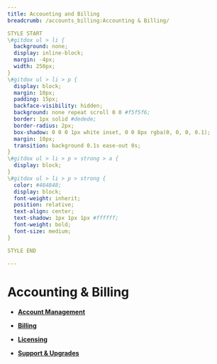 ```yaml
---
title: Accounting and Billing
breadcrumb: /accounts_billing:Accounting & Billing/

STYLE START
\#gitdox ul > li {
  background: none;
  display: inline-block;
  margin: -4px;
  width: 250px;
}
\#gitdox ul > li > p {
  display: block;
  margin: 10px;
  padding: 15px;
  backface-visibility: hidden;
  background: none repeat scroll 0 0 #f5f5f6;
  border: 1px solid #dedede;
  border-radius: 2px;
  box-shadow: 0 0 0 1px white inset, 0 0 8px rgba(0, 0, 0, 0.1);
  margin: 10px;
  transition: background 0.1s ease-out 0s;
}
\#gitdox ul > li > p > strong > a {
  display: block;
}
\#gitdox ul > li > p > strong {
  color: #484848;
  display: block;
  font-weight: inherit;
  position: relative;
  text-align: center;
  text-shadow: 1px 1px 1px #ffffff;
  font-weight: bold;
  font-size: medium;
}

STYLE END
 
---
```


# Accounting & Billing

*  **[Account Management](accounts_billing/accounts.md)**

*  **[Billing](accounts_billing/billing.md)**

*  **[Licensing](accounts_billing/licensing.md)**

*  **[Support & Upgrades](accounts_billing/support.md)**